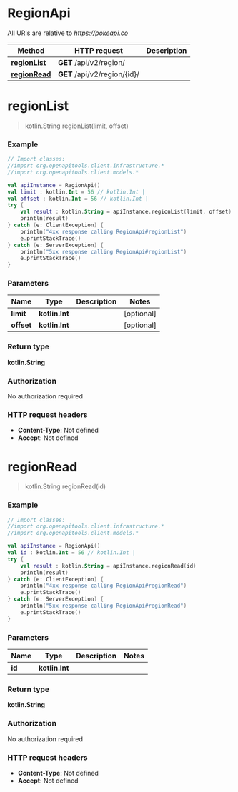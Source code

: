 # RegionApi

All URIs are relative to *https://pokeapi.co*

Method | HTTP request | Description
------------- | ------------- | -------------
[**regionList**](RegionApi.md#regionList) | **GET** /api/v2/region/ | 
[**regionRead**](RegionApi.md#regionRead) | **GET** /api/v2/region/{id}/ | 


<a id="regionList"></a>
# **regionList**
> kotlin.String regionList(limit, offset)



### Example
```kotlin
// Import classes:
//import org.openapitools.client.infrastructure.*
//import org.openapitools.client.models.*

val apiInstance = RegionApi()
val limit : kotlin.Int = 56 // kotlin.Int | 
val offset : kotlin.Int = 56 // kotlin.Int | 
try {
    val result : kotlin.String = apiInstance.regionList(limit, offset)
    println(result)
} catch (e: ClientException) {
    println("4xx response calling RegionApi#regionList")
    e.printStackTrace()
} catch (e: ServerException) {
    println("5xx response calling RegionApi#regionList")
    e.printStackTrace()
}
```

### Parameters

Name | Type | Description  | Notes
------------- | ------------- | ------------- | -------------
 **limit** | **kotlin.Int**|  | [optional]
 **offset** | **kotlin.Int**|  | [optional]

### Return type

**kotlin.String**

### Authorization

No authorization required

### HTTP request headers

 - **Content-Type**: Not defined
 - **Accept**: Not defined

<a id="regionRead"></a>
# **regionRead**
> kotlin.String regionRead(id)



### Example
```kotlin
// Import classes:
//import org.openapitools.client.infrastructure.*
//import org.openapitools.client.models.*

val apiInstance = RegionApi()
val id : kotlin.Int = 56 // kotlin.Int | 
try {
    val result : kotlin.String = apiInstance.regionRead(id)
    println(result)
} catch (e: ClientException) {
    println("4xx response calling RegionApi#regionRead")
    e.printStackTrace()
} catch (e: ServerException) {
    println("5xx response calling RegionApi#regionRead")
    e.printStackTrace()
}
```

### Parameters

Name | Type | Description  | Notes
------------- | ------------- | ------------- | -------------
 **id** | **kotlin.Int**|  |

### Return type

**kotlin.String**

### Authorization

No authorization required

### HTTP request headers

 - **Content-Type**: Not defined
 - **Accept**: Not defined

